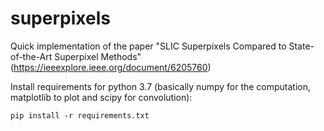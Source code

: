 # superpixels

Quick implementation of the paper "SLIC Superpixels Compared to State-of-the-Art Superpixel Methods" (https://ieeexplore.ieee.org/document/6205760)

Install requirements for python 3.7 (basically numpy for the computation, matplotlib to plot and scipy for convolution):

`pip install -r requirements.txt`

